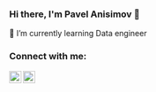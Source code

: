 ### Hi there, I'm Pavel Anisimov 👋

🌱 I’m currently learning Data engineer

### Connect with me:

[<img align="left" alt="anisimovp | Telegram" width="22px" src="https://cdn.jsdelivr.net/npm/simple-icons@v3/icons/telegram.svg" />][telegram]
[<img align="left" alt="anisimovp | Instagram" width="22px" src="https://cdn.jsdelivr.net/npm/simple-icons@v3/icons/instagram.svg" />][instagram]

[telegram]: https://t.me/anisimovp
[instagram]: https://www.instagram.com/morf_yoy/
